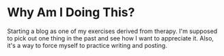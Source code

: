 # Why Am I Doing This?
Starting a blog as one of my exercises derived from therapy. I'm supposed to pick out one thing in the past and see how I want to appreciate it. Also, it's a way to force myself to practice writing and posting.